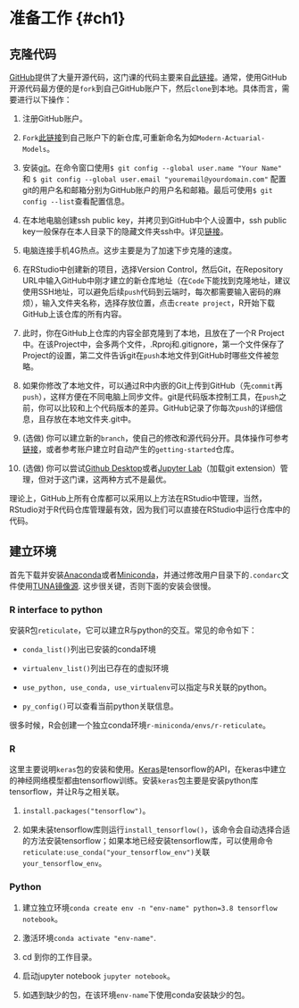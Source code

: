 # 准备工作 {#ch1}

## 克隆代码

[GitHub](https://github.com/)提供了大量开源代码，这门课的代码主要来自[此链接](https://github.com/JSchelldorfer/ActuarialDataScience)。通常，使用GitHub开源代码最方便的是`fork`到自己GitHub账户下，然后`clone`到本地。具体而言，需要进行以下操作：

1. 注册GitHub账户。

2. `Fork`[此链接](https://github.com/JSchelldorfer/ActuarialDataScience)到自己账户下的新仓库,可重新命名为如`Modern-Actuarial-Models`。

3. 安装[git](https://git-scm.com/)。在命令窗口使用`$ git config --global user.name "Your Name"` 和 `$ git config --global user.email "youremail@yourdomain.com"` 配置git的用户名和邮箱分别为GitHub账户的用户名和邮箱。最后可使用`$ git config --list`查看配置信息。

4. 在本地电脑创建ssh public key，并拷贝到GitHub中个人设置中，ssh public key一般保存在本人目录下的隐藏文件夹ssh中。详见[链接](https://docs.github.com/en/free-pro-team@latest/github/authenticating-to-github/connecting-to-github-with-ssh)。

5. 电脑连接手机4G热点。这步主要是为了加速下步克隆的速度。

6. 在RStudio中创建新的项目，选择Version Control，然后Git，在Repository URL中输入GitHub中刚才建立的新仓库地址（在`Code`下能找到克隆地址，建议使用SSH地址，可以避免后续`push`代码到云端时，每次都需要输入密码的麻烦），输入文件夹名称，选择存放位置，点击`create project`，R开始下载GitHub上该仓库的所有内容。 

7. 此时，你在GitHub上仓库的内容全部克隆到了本地，且放在了一个R Project中。在该Project中，会多两个文件，.Rproj和.gitignore，第一个文件保存了Project的设置，第二文件告诉git在`push`本地文件到GitHub时哪些文件被忽略。

8. 如果你修改了本地文件，可以通过R中内嵌的Git上传到GitHub（先`commit`再`push`），这样方便在不同电脑上同步文件。git是代码版本控制工具，在`push`之前，你可以比较和上个代码版本的差异。GitHub记录了你每次`push`的详细信息，且存放在本地文件夹.git中。

9. (选做) 你可以建立新的`branch`，使自己的修改和源代码分开。具体操作可参考[链接](https://resources.github.com/whitepapers/github-and-rstudio/)，或者参考账户建立时自动产生的`getting-started`仓库。

10. (选做) 你可以尝试[Github Desktop](https://desktop.github.com/)或者[Jupyter Lab](https://jupyter.org/)（加载git extension）管理，但对于这门课，这两种方式不是最优。

理论上，GitHub上所有仓库都可以采用以上方法在RStudio中管理，当然，RStudio对于R代码仓库管理最有效，因为我们可以直接在RStudio中运行仓库中的代码。

## 建立环境

首先下载并安装[Anaconda](https://mirrors.tuna.tsinghua.edu.cn/help/anaconda/)或者[Miniconda](https://docs.conda.io/en/latest/miniconda.html)，并通过修改用户目录下的`.condarc`文件使用[TUNA镜像源](https://mirrors.tuna.tsinghua.edu.cn/help/anaconda/). 这步很关键，否则下面的安装会很慢。

### R interface to python

安装R包`reticulate`，它可以建立R与python的交互。常见的命令如下：

- `conda_list()`列出已安装的conda环境

- `virtualenv_list()`列出已存在的虚拟环境

- `use_python, use_conda, use_virtualenv`可以指定与R关联的python。

- `py_config()`可以查看当前python关联信息。

很多时候，R会创建一个独立conda环境`r-miniconda/envs/r-reticulate`。

### R

这里主要说明`keras`包的安装和使用。[Keras](https://keras.rstudio.com/)是tensorflow的API，在keras中建立的神经网络模型都由tensorflow训练。安装`keras`包主要是安装python库tensorflow，并让R与之相关联。

1. `install.packages("tensorflow")`。

2. 如果未装tensorflow库则运行`install_tensorflow()`，该命令会自动选择合适的方法安装tensorflow；如果本地已经安装tensorflow库，可以使用命令`reticulate:use_conda("your_tensorflow_env")`关联`your_tensorflow_env`。

### Python

1. 建立独立环境`conda create env -n "env-name" python=3.8 tensorflow notebook`。

2. 激活环境`conda activate "env-name"`.

3. cd 到你的工作目录。

4. 启动jupyter notebook `jupyter notebook`。

5. 如遇到缺少的包，在该环境`env-name`下使用conda安装缺少的包。






